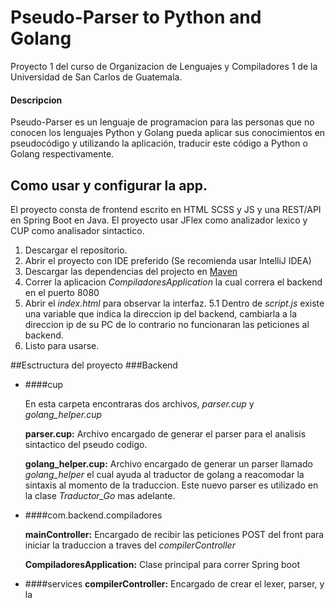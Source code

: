 # Pseudo-Parser to Python and Golang
Proyecto 1 del curso de Organizacion de Lenguajes y Compiladores 1 de la Universidad de San Carlos de Guatemala.

#### Descripcion

Pseudo-Parser es un lenguaje de programacion para las personas que no conocen los lenguajes Python y Golang pueda aplicar sus conocimientos en pseudocódigo y utilizando la aplicación, traducir este código a Python o Golang respectivamente.


## Como usar y configurar la app.

El proyecto consta de frontend escrito en HTML SCSS y JS y una REST/API en Spring Boot en Java. El proyecto usar JFlex como analizador lexico y CUP como analisador sintactico.

1. Descargar el repositorio.
2. Abrir el proyecto con IDE preferido (Se recomienda usar IntelliJ IDEA)
3. Descargar las dependencias del projecto en [Maven](https://youtu.be/91DamlXb7bE)
4. Correr la aplicacion *CompiladoresApplication* la cual correra el backend en el puerto 8080
5. Abrir el *index.html* para observar la interfaz.
	5.1 Dentro de *script.js* existe una variable que indica la direccion ip del backend, cambiarla a la direccion ip de su PC de lo contrario no funcionaran las peticiones al backend.
6. Listo para usarse.

##Esctructura del proyecto
###Backend


- ####cup

	En esta carpeta encontraras dos archivos, *parser.cup* y *golang_helper.cup*

	**parser.cup:** 	Archivo encargado de generar el parser para el analisis sintactico del pseudo codigo.

	**golang_helper.cup:** Archivo encargado de generar un parser llamado *golang_helper* el cual ayuda al traductor de golang a reacomodar la sintaxis al momento de la traduccion. Este nuevo parser es utilizado en la clase *Traductor_Go* mas adelante.

- ####com.backend.compiladores

	**mainController:** Encargado de recibir las peticiones POST del front para iniciar la traduccion a traves del *compilerController*

	**CompiladoresApplication:** Clase principal para correr Spring boot

- ####services
	**compilerController:** Encargado de crear el lexer, parser, y la 


